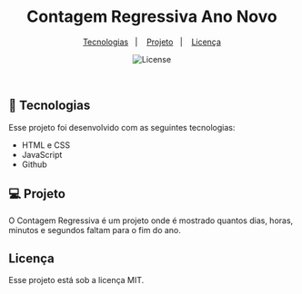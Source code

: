 <h1 align="center"> Contagem Regressiva Ano Novo </h1>

<p align="center">
<a href="#-tecnologias">Tecnologias</a>&nbsp;&nbsp;&nbsp;|&nbsp;&nbsp;&nbsp;
<a href="#-projeto">Projeto</a>&nbsp;&nbsp;&nbsp;|&nbsp;&nbsp;&nbsp;
<a href="#-memo-licença">Licença</a>
</p>

<p align="center">
<img alt="License" src="https://img.shields.io/static/v1?label=license&message=MIT&color=49AA26&labelColor=000000">
</p>

<br>

## 🚀 Tecnologias

Esse projeto foi desenvolvido com as seguintes tecnologias:

- HTML e CSS
- JavaScript
- Github

## 💻 Projeto

O Contagem Regressiva é um projeto onde é mostrado quantos dias, horas, minutos e segundos faltam para o fim do ano.

## Licença

Esse projeto está sob a licença MIT.
